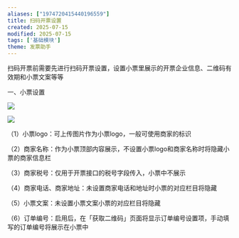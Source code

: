 ```yaml
---
aliases: ["1974720415440196559"]
title: 扫码开票设置
created: 2025-07-15
modified: 2025-07-15
tags: ['基础模块']
theme: 发票助手
---
```


扫码开票前需要先进行扫码开票设置，设置小票里展示的开票企业信息、二维码有效期和小票文案等等

一、小票设置

![](https://myhelpdoc.oss-cn-heyuan.aliyuncs.com/mdimages/1b00b6fefec4c8fe1861d02f48122062.jpg)

![](https://myhelpdoc.oss-cn-heyuan.aliyuncs.com/mdimages/d5d35037b3742c5f68b2aac3806d8af8.jpg)

（1）小票logo：可上传图片作为小票logo，一般可使用商家的标识

（2）商家名称：作为小票顶部内容展示，不设置小票logo和商家名称时将隐藏小票的商家信息栏

（3）商家税号：仅用于开票接口的税号字段传入，小票中不展示

（4）商家电话、商家地址：未设置商家电话和地址时小票的对应栏目将隐藏

（5）小票文案：未设置小票文案小票的对应栏目将隐藏

（6）订单编号：启用后，在「获取二维码」页面将显示订单编号设置项，手动填写的订单编号将展示在小票中

